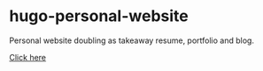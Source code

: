 # hugo-personal-website
Personal website doubling as takeaway resume, portfolio and blog.

[Click here](http://www.yannhoffmann.com)
